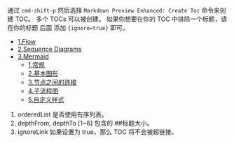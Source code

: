  通过 `cmd-shift-p` 然后选择 `Markdown Preview Enhanced: Create Toc` 命令来创建 TOC。 多个 TOCs 可以被创建。 如果你想要在你的 TOC 中排除一个标题，请在你的标题 后面 添加 `{ignore=true}` 即可。

 <!-- @import "[TOC]" {cmd="toc" depthFrom=1 depthTo=6 orderedList=false} -->

<!-- code_chunk_output -->

- [1.Flow](#1flow)
- [2.Sequence Diagrams](#2sequence-diagrams)
- [3.Mermaid](#3mermaid)
  - [1.常规](#1常规)
  - [2.基本图形](#2基本图形)
  - [3.节点之间的连接](#3节点之间的连接)
  - [4.子流程图](#4子流程图)
  - [5.自定义样式](#5自定义样式)

<!-- /code_chunk_output -->

1. orderedList 是否使用有序列表。
2. depthFrom, depthTo [1~6] 包含的 ##标题大小。
3. ignoreLink 如果设置为 true，那么 TOC 将不会被超链接。
